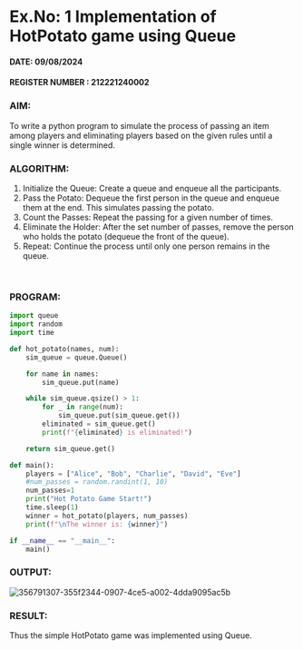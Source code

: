# Ex.No: 1  Implementation of HotPotato game using Queue 


#### DATE: 09/08/2024         

#### REGISTER NUMBER : 212221240002



### AIM: 
To write a python program to simulate the process of passing an item among players and eliminating players based on the given rules until a single winner is determined.
<br>
### ALGORITHM:
1. Initialize the Queue: Create a queue and enqueue all the participants.
2. Pass the Potato: Dequeue the first person in the queue and enqueue them at the end. This simulates passing the potato.
3. Count the Passes: Repeat the passing for a given number of times.
4. Eliminate the Holder: After the set number of passes, remove the person who holds the potato (dequeue the front of the queue).
5. Repeat: Continue the process until only one person remains in the queue.

<br>

### PROGRAM:
```python
import queue
import random
import time

def hot_potato(names, num):
    sim_queue = queue.Queue()

    for name in names:
        sim_queue.put(name)

    while sim_queue.qsize() > 1:
        for _ in range(num):
            sim_queue.put(sim_queue.get())
        eliminated = sim_queue.get()
        print(f"{eliminated} is eliminated!")

    return sim_queue.get()

def main():
    players = ["Alice", "Bob", "Charlie", "David", "Eve"]
    #num_passes = random.randint(1, 10)
    num_passes=1
    print("Hot Potato Game Start!")
    time.sleep(1)
    winner = hot_potato(players, num_passes)
    print(f"\nThe winner is: {winner}")

if __name__ == "__main__":
    main()

```


### OUTPUT:
![356791307-355f2344-0907-4ce5-a002-4dda9095ac5b](https://github.com/user-attachments/assets/a1835672-230a-4ca4-8bc1-10cc29fc49b6)



### RESULT:
Thus the simple HotPotato game was implemented using Queue.
